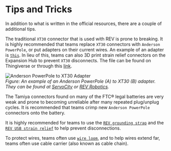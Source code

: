 # Tips and Tricks

In addition to what is written in the official resources, there are a couple of additional tips.

The traditional `XT30` connector that is used with REV is prone to breaking. It is highly recommended that teams replace `XT30` connectors with `Anderson PowerPole`, or put adapters on their current wires. An example of an adapter is [`this`](https://www.servocity.com/anderson-powerpole-to-female-xt30-adaptor). In lieu of this, teams can also 3D print strain relief connectors on the Expansion Hub to prevent `XT30` disconnects. The file can be found on Thingiverse or through this [link](https://www.thingiverse.com/thing:2887045).

![Anderson PowerPole to XT30 Adapter](https://dd8f408.webp.ee/xt30-to-powerpole-adapter.jpg)  
*Figure: An example of an Anderson PowerPole (A) to XT30 (B) adapter. They can be found at [ServoCity](https://www.servocity.com/anderson-powerpole-to-female-xt30-adaptor/) or [REV Robotics](https://www.revrobotics.com/REV-31-1385/).*

The Tamiya connectors found on many of the FTC® legal batteries are very weak and prone to becoming unreliable after many repeated plug/unplug cycles. It is recommended that teams crimp new `Anderson PowerPole` connectors onto the battery.

It is highly recommended for teams to use the [`REV grounding strap`](https://www.revrobotics.com/rev-31-1269/) and the [`REV USB strain relief`](https://www.revrobotics.com/rev-41-1214/) to help prevent disconnections.

To protect wires, teams often use [`wire loom`](https://www.amazon.com/Black-Split-Tubing-Cover-Marine/dp/B00J7RD6ZI/ref=sr_1_13?keywords=wire+loom&qid=1562452458&s=gateway&sr=8-13), and to help wires extend far, teams often use cable carrier (also known as cable chain).
